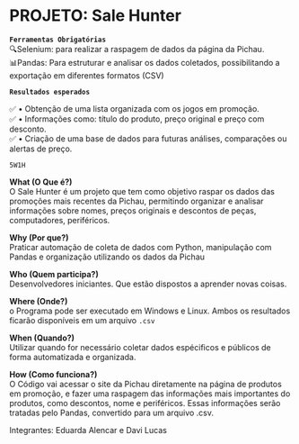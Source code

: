 # PROJETO: Sale Hunter

**``Ferramentas Obrigatórias``**<br>
🔍Selenium: para realizar a raspagem de dados da página da Pichau.<br>
📊Pandas: Para estruturar e analisar os dados coletados, possibilitando a exportação em diferentes formatos (CSV)

**``Resultados esperados``**

✅ • Obtenção de uma lista organizada com os jogos em promoção.<br>
✅ • Informações como: título do produto, preço original e preço com desconto.<br>
✅ • Criação de uma base de dados para futuras análises, comparações ou alertas de preço.

``5W1H``

**What (O Que é?)**<br>
O Sale Hunter é um projeto que tem como objetivo raspar os dados das promoções mais recentes da Pichau, permitindo organizar e analisar informações sobre nomes, preços originais e descontos de peças, computadores, periféricos.

**Why (Por que?)**<br>
Praticar automação de coleta de dados com Python, manipulação com Pandas e organização utilizando os dados da Pichau

**Who (Quem participa?)**<br>
Desenvolvedores iniciantes. Que estão dispostos a aprender novas coisas. 

**Where (Onde?)**<br>
o Programa pode ser executado em Windows e Linux. Ambos os resultados ficarão disponíveis em um arquivo ``.csv``

**When (Quando?)**<br>
Utilizar quando for necessário coletar dados espécificos e públicos de forma automatizada e organizada.

**How (Como funciona?)**<br>
O Código vai acessar o site da Pichau diretamente na página de produtos em promoção, e fazer uma raspagem das informações mais importantes do produtos, como descontos, nome e periféricos. Essas informações serão tratadas pelo Pandas, convertido para um arquivo .csv. 

Integrantes: Eduarda Alencar e Davi Lucas
